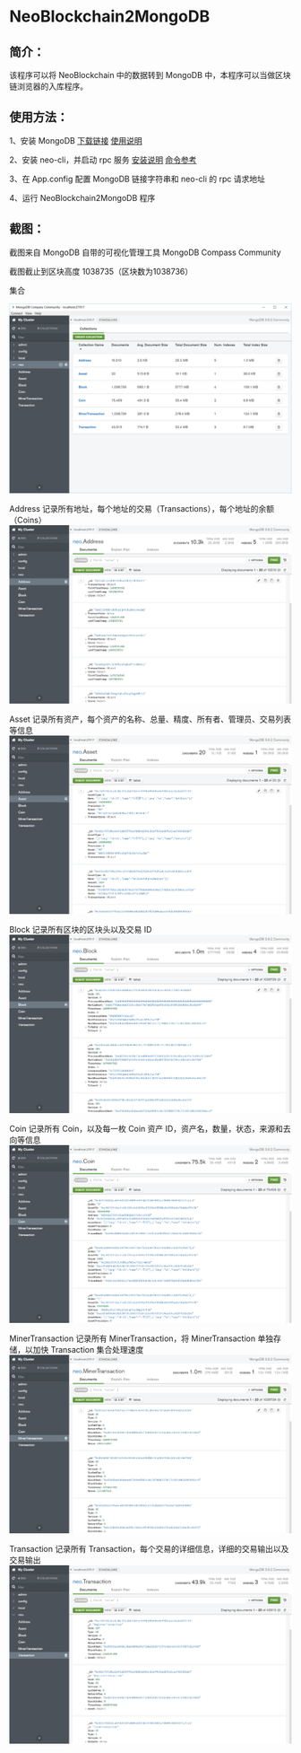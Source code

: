 # NeoBlockchain2MongoDB

## 简介：

该程序可以将 NeoBlockchain 中的数据转到 MongoDB 中，本程序可以当做区块链浏览器的入库程序。

## 使用方法：

1、安装 MongoDB [下载链接](https://www.mongodb.com/download-center#community) [使用说明](https://docs.mongodb.com/manual/tutorial/install-mongodb-on-windows/)

2、安装 neo-cli，并启动 rpc 服务 [安装说明](http://docs.neo.org/zh-cn/node/setup.html)  [命令参考](http://docs.neo.org/zh-cn/node/cli.html)

3、在 App.config 配置 MongoDB 链接字符串和 neo-cli 的 rpc 请求地址

4、运行 NeoBlockchain2MongoDB 程序

## 截图：

截图来自 MongoDB 自带的可视化管理工具 MongoDB Compass Community 

截图截止到区块高度 1038735（区块数为1038736）

集合

![Address](Sreenshot/neo.png)

Address
记录所有地址，每个地址的交易（Transactions），每个地址的余额（Coins）
![Address](Sreenshot/Address.png)

Asset
记录所有资产，每个资产的名称、总量、精度、所有者、管理员、交易列表等信息
![Asset](Sreenshot/Asset.png)

Block
记录所有区块的区块头以及交易 ID
![Block](Sreenshot/Block.png)

Coin
记录所有 Coin，以及每一枚 Coin 资产 ID，资产名，数量，状态，来源和去向等信息
![Coin](Sreenshot/Coin.png)

MinerTransaction
记录所有 MinerTransaction，将 MinerTransaction 单独存储，以加快 Transaction 集合处理速度
![MinerTransaction](Sreenshot/MinerTransaction.png)

Transaction
记录所有 Transaction，每个交易的详细信息，详细的交易输出以及交易输出
![Transaction](Sreenshot/Transaction.png)
